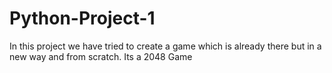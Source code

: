# Python-Project-1
In this project we have tried to create a game which is already there but in a new way and from scratch. Its a 2048 Game
